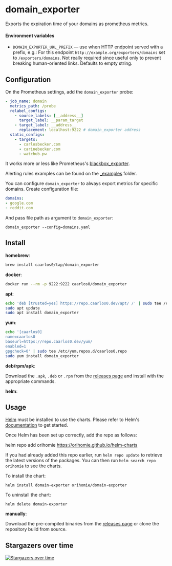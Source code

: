 # domain_exporter

Exports the expiration time of your domains as prometheus metrics.

#### Environment variables

- `DOMAIN_EXPORTER_URL_PREFIX` — use when HTTP endpoint served with a prefix,
  e.g.: For this endpoint `http://example.org/exporters/domains` set to
  `/exporters/domains`. Not really required since useful only to prevent
  breaking human-oriented links. Defaults to empty string.

## Configuration

On the Prometheus settings, add the `domain_exporter` probe:

```yaml
- job_name: domain
  metrics_path: /probe
  relabel_configs:
    - source_labels: [__address__]
      target_label: __param_target
    - target_label: __address__
      replacement: localhost:9222 # domain_exporter address
  static_configs:
    - targets:
      - carlosbecker.com
      - carinebecker.com
      - watchub.pw
```

It works more or less like Prometheus's
[blackbox_exporter](https://github.com/prometheus/blackbox_exporter).

Alerting rules examples can be found on the
[_examples](https://github.com/caarlos0/domain_exporter/tree/main/_examples)
folder.

You can configure `domain_exporter` to always export metrics for specific
domains. Create configuration file:
```yaml
domains:
- google.com
- reddit.com
```
And pass file path as argument to `domain_exporter`:
```
domain_exporter --config=domains.yaml
```

## Install

**homebrew**:

```sh
brew install caarlos0/tap/domain_exporter
```

**docker**:

```sh
docker run --rm -p 9222:9222 caarlos0/domain_exporter
```

**apt**:

```sh
echo 'deb [trusted=yes] https://repo.caarlos0.dev/apt/ /' | sudo tee /etc/apt/sources.list.d/caarlos0.list
sudo apt update
sudo apt install domain_exporter
```

**yum**:

```sh
echo '[caarlos0]
name=caarlos0
baseurl=https://repo.caarlos0.dev/yum/
enabled=1
gpgcheck=0' | sudo tee /etc/yum.repos.d/caarlos0.repo
sudo yum install domain_exporter
```

**deb/rpm/apk**:

Download the `.apk`, `.deb` or `.rpm` from the [releases page][releases] and
install with the appropriate commands.

**helm**:

## Usage

[Helm](https://helm.sh) must be installed to use the charts.  Please refer to
Helm's [documentation](https://helm.sh/docs) to get started.

Once Helm has been set up correctly, add the repo as follows:

  helm repo add orihomie https://orihomie.github.io/helm-charts

If you had already added this repo earlier, run `helm repo update` to retrieve
the latest versions of the packages.  You can then run `helm search repo
orihomie` to see the charts.

To install the chart:

    helm install domain-exporter orihomie/domain-exporter

To uninstall the chart:

    helm delete domain-exporter

**manually**:

Download the pre-compiled binaries from the [releases page][releases] or clone
the repository build from source.

[releases]: https://github.com/caarlos0/domain_exporter/releases

## Stargazers over time

[![Stargazers over time](https://starchart.cc/caarlos0/domain_exporter.svg)](https://starchart.cc/caarlos0/domain_exporter)

